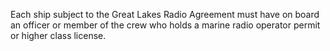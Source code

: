 Each ship subject to the Great Lakes Radio Agreement must have on board an officer or member of the crew who holds a marine radio operator permit or higher class license.

